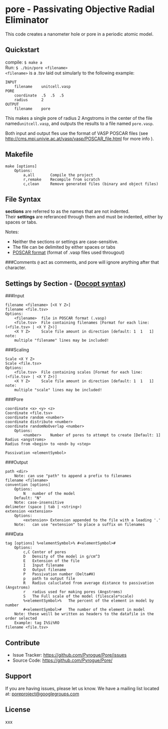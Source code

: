 pore - Passivating Objective Radial Eliminator
=============================================
This code creates a nanometer hole or pore in a periodic atomic model.

Quickstart
-----------

compile:
`$ make a`   
Run:
`$ ./bin/pore <filename>`   
`<filename>` is a .tsv laid out simularly to the following example:
```
INPUT
	filename	unitcell.vasp
PORE
	coordinate	.5	.5	.5
	radius		2
OUTPUT
	filename	pore
```
This makes a single pore of radius 2 Angstroms in the center of the file named`unitcell.vasp`, and outputs the results to a file named `pore.vasp`.  

Both input and output fles use the format of VASP POSCAR files (see http://cms.mpi.univie.ac.at/vasp/vasp/POSCAR_file.html  for more info ).

Makefile
--------
```
make [options]
	Options:
		a,all		Compile the project
		r,remake	Recompile from scratch
		c,clean		Remove generated files (binary and object files)
```

File Syntax
-----------

**sections** are referred to as the names that are not indented.   
Their **settings** are referanced through them and must be indented, either by spaces or tabs.

Notes:
* Neither the sections or settings are case-sensitive.
* The file can be delimited by either spaces or tabs
* [POSCAR format](http://cms.mpi.univie.ac.at/vasp/guide/node59.html) (format of .vasp files used througout)


###Comments
`@` act as comments, and pore will ignore anything after that character.

Settings by Section - ([Docopt syntax](http://docopt.org/))
-------------------------------------------------------
###Input
```
filename <filename> [<X Y Z>]   
filename <file.tsv>
Options:
	<filename>	file in POSCAR format (.vasp)
	<file.tsv>	File containing filenames [Format for each line: (<file.tsv> | <X Y Z>)]
	<X Y Z>		Scale file amount in direction [default: 1	1	1]
note:
	multiple "filename" lines may be included!

```
###Scaling
```
Scale <X Y Z>
Scale <file.tsv>
Options:
	<file.tsv>	File containing scales [Format for each line: (<file.tsv> | <X Y Z>)]
	<X Y Z>		Scale file amount in direction [default: 1	1	1]
note:
	multiple "scale" lines may be included!
```
###Pore
```
coordinate <x> <y> <z>
Coordinate <file.tsv>
coordinate random <number>
coordinate distribute <number>
coordinate randomNoOverlap <number>
	Options:
		<number>	Number of pores to attempt to create [Default: 1]
Radius <angstroms>
Radius from <begin> to <end> by <step>

Passivation <elementSymbol>
```
###Output
```
path <dir>
	Note: can use "path" to append a prefix to filenames
filename <filename>
convention [options]
	Options:
		N	number of the model
	Default: "N"
	Note: case-insensitive
delimeter (space | tab | <string>)
extension <extension>
	Options:
		<extension>	Extension appended to the file with a leading '.'
	Note:	can use "extension" to place a suffix on filenames
```
###Data
```
tag [options] %<elementSymbol>% #<elementSymbol>#
	Options:
		c,C Center of pores
		D	Density of the model in g/cm^3
		E	Extension of the file
		I	Input filename
		O	Output filename
		P	Passivation number (Delta#H)
		p	path to output file
		R	Radius caluclated from average distance to passivation (Angstroms)
		r	radius used for making pores (Angstroms)
		S	The Full scale of the model (filescale*scale)
		%<elementSymbol>%	The percent of the element in model by number
		#<elementSymbol>#	The number of the element in model
	Note: these weill be written as headers to the datafile in the order selected
	Example: tag I%Si%RO
filename <file.tsv>
```

Contribute
----------

- Issue Tracker: <https://github.com/Pyrogue/Pore/issues>
- Source Code: <https://github.com/Pyrogue/Pore/>

Support
-------

If you are having issues, please let us know.
We have a mailing list located at: poreproject@googlegroups.com

License
-------

xxx
